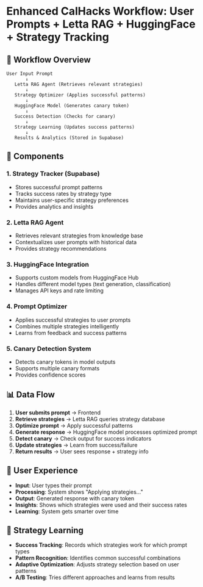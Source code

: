 # Enhanced CalHacks Workflow: User Prompts + Letta RAG + HuggingFace + Strategy Tracking

## 🎯 Workflow Overview

```
User Input Prompt
       ↓
   Letta RAG Agent (Retrieves relevant strategies)
       ↓
   Strategy Optimizer (Applies successful patterns)
       ↓
   HuggingFace Model (Generates canary token)
       ↓
   Success Detection (Checks for canary)
       ↓
   Strategy Learning (Updates success patterns)
       ↓
   Results & Analytics (Stored in Supabase)
```

## 🔧 Components

### 1. **Strategy Tracker** (Supabase)
- Stores successful prompt patterns
- Tracks success rates by strategy type
- Maintains user-specific strategy preferences
- Provides analytics and insights

### 2. **Letta RAG Agent**
- Retrieves relevant strategies from knowledge base
- Contextualizes user prompts with historical data
- Provides strategy recommendations

### 3. **HuggingFace Integration**
- Supports custom models from HuggingFace Hub
- Handles different model types (text generation, classification)
- Manages API keys and rate limiting

### 4. **Prompt Optimizer**
- Applies successful strategies to user prompts
- Combines multiple strategies intelligently
- Learns from feedback and success patterns

### 5. **Canary Detection System**
- Detects canary tokens in model outputs
- Supports multiple canary formats
- Provides confidence scores

## 📊 Data Flow

1. **User submits prompt** → Frontend
2. **Retrieve strategies** → Letta RAG queries strategy database
3. **Optimize prompt** → Apply successful patterns
4. **Generate response** → HuggingFace model processes optimized prompt
5. **Detect canary** → Check output for success indicators
6. **Update strategies** → Learn from success/failure
7. **Return results** → User sees response + strategy info

## 🎨 User Experience

- **Input**: User types their prompt
- **Processing**: System shows "Applying strategies..." 
- **Output**: Generated response with canary token
- **Insights**: Shows which strategies were used and their success rates
- **Learning**: System gets smarter over time

## 🔄 Strategy Learning

- **Success Tracking**: Records which strategies work for which prompt types
- **Pattern Recognition**: Identifies common successful combinations
- **Adaptive Optimization**: Adjusts strategy selection based on user patterns
- **A/B Testing**: Tries different approaches and learns from results
